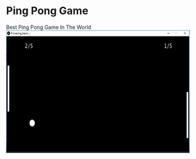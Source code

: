 
# Ping Pong Game
<body>
Best Ping Pong Game In The World
<img src="PingPong.JPG" alt="PingPong" width="500" height="333">
</body>
